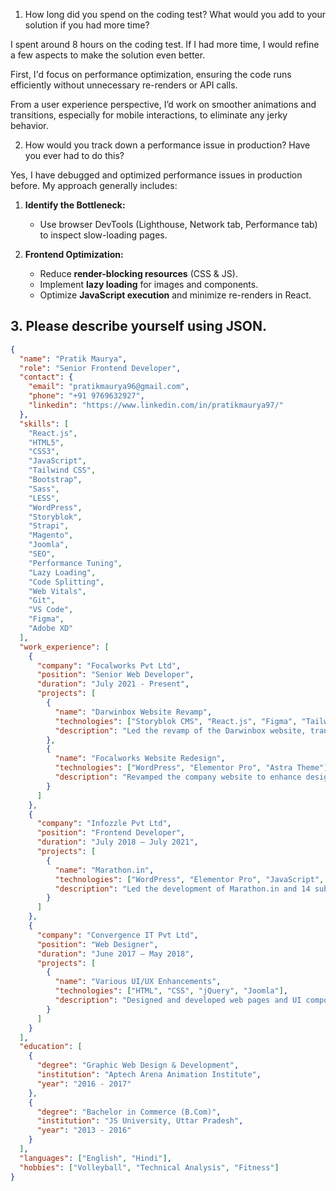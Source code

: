 1. How long did you spend on the coding test? What would you add to your solution if you had more time?

I spent around 8 hours on the coding test. If I had more time, I would refine a few aspects to make the solution even better.

First, I'd focus on performance optimization, ensuring the code runs efficiently without unnecessary re-renders or API calls.

From a user experience perspective, I’d work on smoother animations and transitions, especially for mobile interactions, to eliminate any jerky behavior.

2. How would you track down a performance issue in production? Have you ever had to do this?

Yes, I have debugged and optimized performance issues in production before. My approach generally includes:

1. **Identify the Bottleneck:**
   - Use browser DevTools (Lighthouse, Network tab, Performance tab) to inspect slow-loading pages.
   
2. **Frontend Optimization:**
   - Reduce **render-blocking resources** (CSS & JS).
   - Implement **lazy loading** for images and components.
   - Optimize **JavaScript execution** and minimize re-renders in React.


## 3. Please describe yourself using JSON.

```json
{
  "name": "Pratik Maurya",
  "role": "Senior Frontend Developer",
  "contact": {
    "email": "pratikmaurya96@gmail.com",
    "phone": "+91 9769632927",
    "linkedin": "https://www.linkedin.com/in/pratikmaurya97/"
  },
  "skills": [
    "React.js",
    "HTML5",
    "CSS3",
    "JavaScript",
    "Tailwind CSS",
    "Bootstrap",
    "Sass",
    "LESS",
    "WordPress",
    "Storyblok",
    "Strapi",
    "Magento",
    "Joomla",
    "SEO",
    "Performance Tuning",
    "Lazy Loading",
    "Code Splitting",
    "Web Vitals",
    "Git",
    "VS Code",
    "Figma",
    "Adobe XD"
  ],
  "work_experience": [
    {
      "company": "Focalworks Pvt Ltd",
      "position": "Senior Web Developer",
      "duration": "July 2021 - Present",
      "projects": [
        {
          "name": "Darwinbox Website Revamp",
          "technologies": ["Storyblok CMS", "React.js", "Figma", "Tailwind CSS"],
          "description": "Led the revamp of the Darwinbox website, transforming Figma designs into scalable, reusable components. Integrated and optimized API requests for improved performance."
        },
        {
          "name": "Focalworks Website Redesign",
          "technologies": ["WordPress", "Elementor Pro", "Astra Theme"],
          "description": "Revamped the company website to enhance design, performance, and user experience."
        }
      ]
    },
    {
      "company": "Infozzle Pvt Ltd",
      "position": "Frontend Developer",
      "duration": "July 2018 – July 2021",
      "projects": [
        {
          "name": "Marathon.in",
          "technologies": ["WordPress", "Elementor Pro", "JavaScript", "CSS"],
          "description": "Led the development of Marathon.in and 14 sub-projects, ensuring pixel-perfect design and smooth user experience."
        }
      ]
    },
    {
      "company": "Convergence IT Pvt Ltd",
      "position": "Web Designer",
      "duration": "June 2017 – May 2018",
      "projects": [
        {
          "name": "Various UI/UX Enhancements",
          "technologies": ["HTML", "CSS", "jQuery", "Joomla"],
          "description": "Designed and developed web pages and UI components, optimizing frontend performance."
        }
      ]
    }
  ],
  "education": [
    {
      "degree": "Graphic Web Design & Development",
      "institution": "Aptech Arena Animation Institute",
      "year": "2016 - 2017"
    },
    {
      "degree": "Bachelor in Commerce (B.Com)",
      "institution": "JS University, Uttar Pradesh",
      "year": "2013 - 2016"
    }
  ],
  "languages": ["English", "Hindi"],
  "hobbies": ["Volleyball", "Technical Analysis", "Fitness"]
}